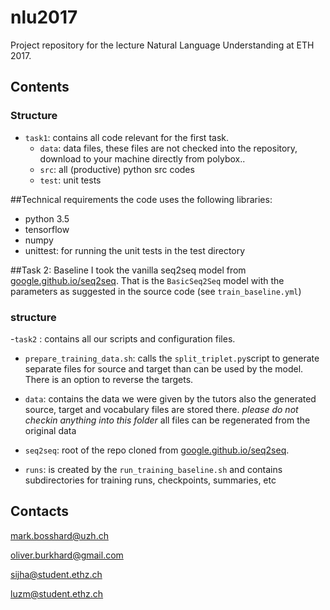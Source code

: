 # nlu2017

Project repository for the lecture Natural Language Understanding at ETH 2017.

## Contents

### Structure
 - `task1`:  contains all code relevant for the first task.
    - `data`: data files, these files are not checked into the repository, download to your machine directly from polybox..
    - `src`: all (productive) python src codes
    - `test`: unit tests

##Technical requirements
the code uses the following libraries:
 - python 3.5
 - tensorflow
 - numpy
 - unittest: for running the unit tests in the test directory


##Task 2: Baseline
I took the vanilla seq2seq model from [google.github.io/seq2seq](https://google.github.io/seq2seq/). That is the `BasicSeq2Seq` model with 
the parameters as suggested in the source code (see `train_baseline.yml`)


### structure
 -`task2` : contains all our scripts and configuration files.
   - `prepare_training_data.sh`: calls the `split_triplet.py`script to generate separate files for source and target than can be used 
   by the model. There is an option to reverse the targets.
   
   - `data`: contains the data we were given by the tutors also the generated source, target and vocabulary files are stored there.
   _please do not checkin anything into this folder_ all files can be regenerated from the original data
   - `seq2seq`: root of the repo cloned from [google.github.io/seq2seq](https://google.github.io/seq2seq/). 
   - `runs`: is created by the `run_training_baseline.sh` and contains subdirectories for training runs, checkpoints, summaries, etc
   



## Contacts
mark.bosshard@uzh.ch

oliver.burkhard@gmail.com

sijha@student.ethz.ch

luzm@student.ethz.ch
